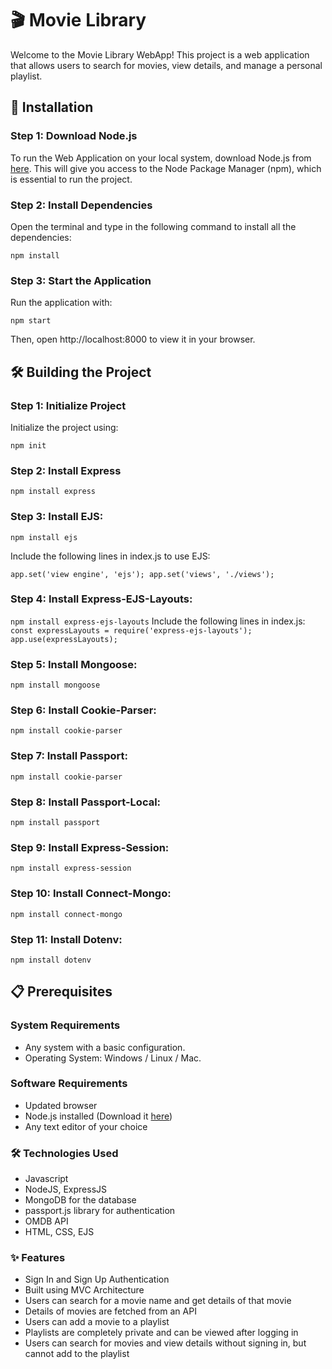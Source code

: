 # 🎬 Movie Library
Welcome to the Movie Library WebApp! This project is a web application that allows users to search for movies, view details, and manage a personal playlist.

## 🚀 Installation
### Step 1: Download Node.js
To run the Web Application on your local system, download Node.js from [here](https://nodejs.org/en/download/package-manager/). This will give you access to the Node Package Manager (npm), which is essential to run the project.
### Step 2: Install Dependencies
Open the terminal and type in the following command to install all the dependencies:

`npm install`
### Step 3: Start the Application
Run the application with:

`npm start`

Then, open http://localhost:8000 to view it in your browser.

## 🛠️ Building the Project

### Step 1: Initialize Project

Initialize the project using:

`npm init`

### Step 2: Install Express

`npm install express`

### Step 3: Install EJS:
`npm install ejs`

Include the following lines in index.js to use EJS:

`app.set('view engine', 'ejs');
app.set('views', './views');
`
### Step 4: Install Express-EJS-Layouts:
`npm install express-ejs-layouts`
Include the following lines in index.js:
`const expressLayouts = require('express-ejs-layouts');
app.use(expressLayouts);
`
### Step 5: Install Mongoose:
`npm install mongoose`

### Step 6: Install Cookie-Parser:
`npm install cookie-parser`

### Step 7: Install Passport:
`npm install cookie-parser`

### Step 8: Install Passport-Local:
`npm install passport`

### Step 9: Install Express-Session:
`npm install express-session`

### Step 10: Install Connect-Mongo:
`npm install connect-mongo`

### Step 11: Install Dotenv:
`npm install dotenv`

## 📋 Prerequisites
### System Requirements
* Any system with a basic configuration.
* Operating System: Windows / Linux / Mac.
### Software Requirements
* Updated browser
* Node.js installed (Download it [here](https://nodejs.org/en/download/package-manager/))
* Any text editor of your choice
### 🛠️ Technologies Used
* Javascript
* NodeJS, ExpressJS
* MongoDB for the database
* passport.js library for authentication
* OMDB API
* HTML, CSS, EJS
### ✨ Features
* Sign In and Sign Up Authentication
* Built using MVC Architecture
* Users can search for a movie name and get details of that movie
* Details of movies are fetched from an API
* Users can add a movie to a playlist
* Playlists are completely private and can be viewed after logging in
* Users can search for movies and view details without signing in, but cannot add to the playlist

